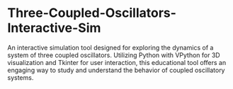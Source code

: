 # Three-Coupled-Oscillators-Interactive-Sim
An interactive simulation tool designed for exploring the dynamics of a system of three coupled oscillators. Utilizing Python with VPython for 3D visualization and Tkinter for user interaction, this educational tool offers an engaging way to study and understand the behavior of coupled oscillatory systems.
